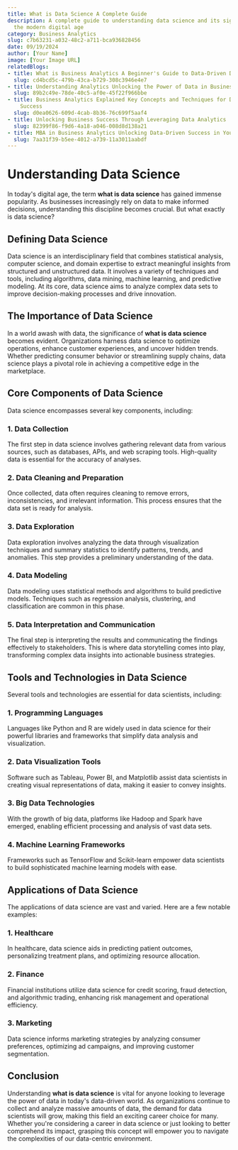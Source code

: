 ```yaml
---
title: What is Data Science A Complete Guide
description: A complete guide to understanding data science and its significance in
  the modern digital age
category: Business Analytics
slug: c7b63231-a032-48c2-a711-bca936828456
date: 09/19/2024
author: [Your Name]
image: [Your Image URL]
relatedBlogs:
- title: What is Business Analytics A Beginner's Guide to Data-Driven Decision Making
  slug: cd4bcd5c-479b-43ca-b729-308c3946e4e7
- title: Understanding Analytics Unlocking the Power of Data in Business
  slug: 89b2c49e-78de-40c5-af0e-45f22f966bbe
- title: Business Analytics Explained Key Concepts and Techniques for Data-Driven
    Success
  slug: d0ea0626-609d-4cab-8b36-76c699f5aaf4
- title: Unlocking Business Success Through Leveraging Data Analytics
  slug: 82399f86-f9d6-4a18-a046-008d8d138a21
- title: MBA in Business Analytics Unlocking Data-Driven Success in Your Career
  slug: 7aa31f39-b5ee-4012-a739-11a3011aabdf
---
```


# Understanding Data Science

In today's digital age, the term **what is data science** has gained immense popularity. As businesses increasingly rely on data to make informed decisions, understanding this discipline becomes crucial. But what exactly is data science?

## Defining Data Science

Data science is an interdisciplinary field that combines statistical analysis, computer science, and domain expertise to extract meaningful insights from structured and unstructured data. It involves a variety of techniques and tools, including algorithms, data mining, machine learning, and predictive modeling. At its core, data science aims to analyze complex data sets to improve decision-making processes and drive innovation.

## The Importance of Data Science

In a world awash with data, the significance of **what is data science** becomes evident. Organizations harness data science to optimize operations, enhance customer experiences, and uncover hidden trends. Whether predicting consumer behavior or streamlining supply chains, data science plays a pivotal role in achieving a competitive edge in the marketplace.

## Core Components of Data Science

Data science encompasses several key components, including:

### 1. Data Collection
The first step in data science involves gathering relevant data from various sources, such as databases, APIs, and web scraping tools. High-quality data is essential for the accuracy of analyses.

### 2. Data Cleaning and Preparation
Once collected, data often requires cleaning to remove errors, inconsistencies, and irrelevant information. This process ensures that the data set is ready for analysis.

### 3. Data Exploration
Data exploration involves analyzing the data through visualization techniques and summary statistics to identify patterns, trends, and anomalies. This step provides a preliminary understanding of the data.

### 4. Data Modeling
Data modeling uses statistical methods and algorithms to build predictive models. Techniques such as regression analysis, clustering, and classification are common in this phase.

### 5. Data Interpretation and Communication
The final step is interpreting the results and communicating the findings effectively to stakeholders. This is where data storytelling comes into play, transforming complex data insights into actionable business strategies.

## Tools and Technologies in Data Science

Several tools and technologies are essential for data scientists, including:

### 1. Programming Languages
Languages like Python and R are widely used in data science for their powerful libraries and frameworks that simplify data analysis and visualization.

### 2. Data Visualization Tools
Software such as Tableau, Power BI, and Matplotlib assist data scientists in creating visual representations of data, making it easier to convey insights.

### 3. Big Data Technologies
With the growth of big data, platforms like Hadoop and Spark have emerged, enabling efficient processing and analysis of vast data sets.

### 4. Machine Learning Frameworks
Frameworks such as TensorFlow and Scikit-learn empower data scientists to build sophisticated machine learning models with ease.

## Applications of Data Science

The applications of data science are vast and varied. Here are a few notable examples:

### 1. Healthcare
In healthcare, data science aids in predicting patient outcomes, personalizing treatment plans, and optimizing resource allocation.

### 2. Finance
Financial institutions utilize data science for credit scoring, fraud detection, and algorithmic trading, enhancing risk management and operational efficiency.

### 3. Marketing
Data science informs marketing strategies by analyzing consumer preferences, optimizing ad campaigns, and improving customer segmentation.

## Conclusion

Understanding **what is data science** is vital for anyone looking to leverage the power of data in today's data-driven world. As organizations continue to collect and analyze massive amounts of data, the demand for data scientists will grow, making this field an exciting career choice for many. Whether you're considering a career in data science or just looking to better comprehend its impact, grasping this concept will empower you to navigate the complexities of our data-centric environment.